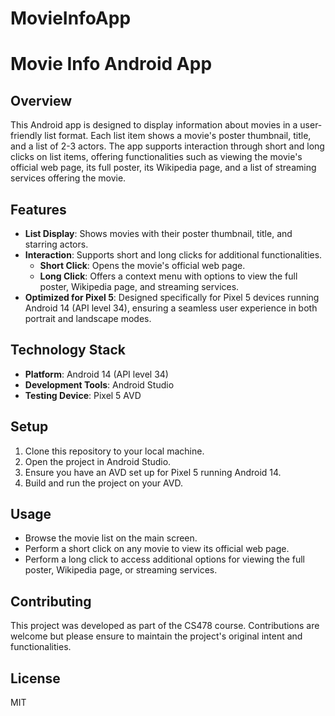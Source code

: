 # MovieInfoApp

# Movie Info Android App

## Overview
This Android app is designed to display information about movies in a user-friendly list format. Each list item shows a movie's poster thumbnail, title, and a list of 2-3 actors. The app supports interaction through short and long clicks on list items, offering functionalities such as viewing the movie's official web page, its full poster, its Wikipedia page, and a list of streaming services offering the movie.

## Features
- **List Display**: Shows movies with their poster thumbnail, title, and starring actors.
- **Interaction**: Supports short and long clicks for additional functionalities.
  - **Short Click**: Opens the movie's official web page.
  - **Long Click**: Offers a context menu with options to view the full poster, Wikipedia page, and streaming services.
- **Optimized for Pixel 5**: Designed specifically for Pixel 5 devices running Android 14 (API level 34), ensuring a seamless user experience in both portrait and landscape modes.

## Technology Stack
- **Platform**: Android 14 (API level 34)
- **Development Tools**: Android Studio
- **Testing Device**: Pixel 5 AVD

## Setup
1. Clone this repository to your local machine.
2. Open the project in Android Studio.
3. Ensure you have an AVD set up for Pixel 5 running Android 14.
4. Build and run the project on your AVD.

## Usage
- Browse the movie list on the main screen. 
- Perform a short click on any movie to view its official web page.
- Perform a long click to access additional options for viewing the full poster, Wikipedia page, or streaming services.

## Contributing
This project was developed as part of the CS478 course. Contributions are welcome but please ensure to maintain the project's original intent and functionalities.

## License
MIT

